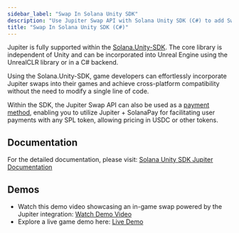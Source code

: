 ```yaml
---
sidebar_label: "Swap In Solana Unity SDK"
description: "Use Jupiter Swap API with Solana Unity SDK (C#) to add Swap into your game."
title: "Swap In Solana Unity SDK (C#)"
---
```


<head>
    <title>Use Jupiter Swap API with Solana Unity SDK (C#) to add Swap into your game.</title>
    <meta name="twitter:card" content="summary" />
</head>

Jupiter is fully supported within the [Solana.Unity-SDK](https://github.com/magicblock-labs/Solana.Unity-Core/tree/master/src/Solana.Unity.Dex). The core library is independent of Unity and can be incorporated into Unreal Engine using the UnrealCLR library or in a C# backend.

Using the Solana.Unity-SDK, game developers can effortlessly incorporate Jupiter swaps into their games and achieve cross-platform compatibility without the need to modify a single line of code.

Within the SDK, the Jupiter Swap API can also be used as a [payment method](./5-payments-through-swap.md), enabling you to utilize Jupiter + SolanaPay for facilitating user payments with any SPL token, allowing pricing in USDC or other tokens.

## Documentation

For the detailed documentation, please visit: [Solana Unity SDK Jupiter Documentation](https://solana.unity-sdk.gg/docs/jupiter)

## Demos

- Watch this demo video showcasing an in-game swap powered by the Jupiter integration: [Watch Demo Video](https://youtu.be/nCceV53thjY)
- Explore a live game demo here: [Live Demo](https://magicblock-labs.github.io/Solana.Unity-SDK/)